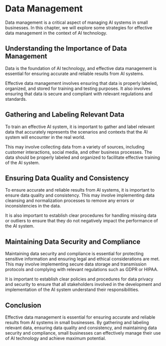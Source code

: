 Data Management
============================================================

Data management is a critical aspect of managing AI systems in small businesses. In this chapter, we will explore some strategies for effective data management in the context of AI technology.

Understanding the Importance of Data Management
-----------------------------------------------

Data is the foundation of AI technology, and effective data management is essential for ensuring accurate and reliable results from AI systems.

Effective data management involves ensuring that data is properly labeled, organized, and stored for training and testing purposes. It also involves ensuring that data is secure and compliant with relevant regulations and standards.

Gathering and Labeling Relevant Data
------------------------------------

To train an effective AI system, it is important to gather and label relevant data that accurately represents the scenarios and contexts that the AI system will encounter in the real world.

This may involve collecting data from a variety of sources, including customer interactions, social media, and other business processes. The data should be properly labeled and organized to facilitate effective training of the AI system.

Ensuring Data Quality and Consistency
-------------------------------------

To ensure accurate and reliable results from AI systems, it is important to ensure data quality and consistency. This may involve implementing data cleansing and normalization processes to remove any errors or inconsistencies in the data.

It is also important to establish clear procedures for handling missing data or outliers to ensure that they do not negatively impact the performance of the AI system.

Maintaining Data Security and Compliance
----------------------------------------

Maintaining data security and compliance is essential for protecting sensitive information and ensuring legal and ethical considerations are met. This may involve implementing secure data storage and transmission protocols and complying with relevant regulations such as GDPR or HIPAA.

It is important to establish clear policies and procedures for data privacy and security to ensure that all stakeholders involved in the development and implementation of the AI system understand their responsibilities.

Conclusion
----------

Effective data management is essential for ensuring accurate and reliable results from AI systems in small businesses. By gathering and labeling relevant data, ensuring data quality and consistency, and maintaining data security and compliance, small businesses can effectively manage their use of AI technology and achieve maximum potential.
